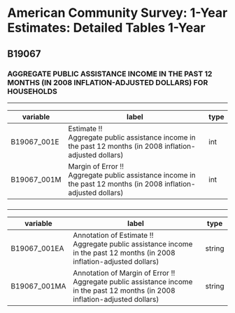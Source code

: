 # American Community Survey: 1-Year Estimates: Detailed Tables 1-Year

## B19067

### AGGREGATE PUBLIC ASSISTANCE INCOME IN THE PAST 12 MONTHS (IN 2008 INFLATION-ADJUSTED DOLLARS) FOR HOUSEHOLDS

___

| variable | label | type |
| ----- | ----- | ----- |
| B19067_001E | Estimate !!<br>Aggregate public assistance income in the past 12 months (in 2008 inflation-adjusted dollars) | int |
| B19067_001M | Margin of Error !!<br>Aggregate public assistance income in the past 12 months (in 2008 inflation-adjusted dollars) | int |
### 

___

| variable | label | type |
| ----- | ----- | ----- |
| B19067_001EA | Annotation of Estimate !!<br>Aggregate public assistance income in the past 12 months (in 2008 inflation-adjusted dollars) | string |
| B19067_001MA | Annotation of Margin of Error !!<br>Aggregate public assistance income in the past 12 months (in 2008 inflation-adjusted dollars) | string |


